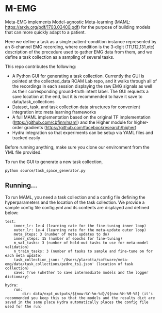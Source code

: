 # M-EMG

Meta-EMG implements Model-agnostic Meta-learning (MAML: https://arxiv.org/pdf/1703.03400.pdf) for the purpose of building models that can more quickly adapt to a patient.

Here we define a task as a single patient-condition instance represented by an 8-channel EMG recording, where condition is the 3-digit (111,112,131,etc) description of the procedure used to gather EMG data from them, and we define a task collection as a sampling of several tasks.

This repo contributes the following:

- A Python GUI for generating a task collection. Currently the GUI is pointed at the collected_data ROAM Lab repo, and it walks through all of the recordings in each session displaying the raw EMG signals as well as their corresponding ground-truth intent label. The GUI requests a save location at the end, but it is recommended to have it save to data/task_collections
- Dataset, task, and task collection data structures for convenient integration into meta learning frameworks
- A full MAML implementation based on the original TF implementation (https://github.com/cbfinn/maml) and the Higher module for higher-order gradients (https://github.com/facebookresearch/higher)
- Hydra integration so that experiments can be setup via YAML files and tracked easily

Before running anything, make sure you clone our environment from the YML file provided. 

To run the GUI to generate a new task collection,

```python source/task_space_generator.py```

## Running...

To run MAML, you need a task collection and a config file defining the hyperparameters and the location of the task collection. We provide a sample config file config.yml and its contents are displayed and defined below:

    test:
        inner_lr: 1e-4 (learning rate for the fine-tuning inner loop)
        outer_lr: 1e-4 (learning rate for the meta-update outer loop)
        meta_steps: 3 (number of meta updates to do)
        inner_steps: 15 (number of epochs for fine-tuning)
        n_val_tasks: 3 (number of hold-out tasks to use for meta-model validation)
        n_train_tasks: 3 (number of tasks to sample and fine-tune on for each meta update)
        task_collection_json: '/Users/plarotta/software/meta-emg/data/task_collections/pedro_ts1.json' (location of task collection)
        save: True (whether to save intermediate models and the logger dictionary)

    hydra:
        run:
            dir: data/expt_outputs/${now:%Y-%m-%d}/${now:%H-%M-%S} (it's recommended you keep this so that the models and the results dict are saved in the same place Hydra automatically places the config file used for the run)



